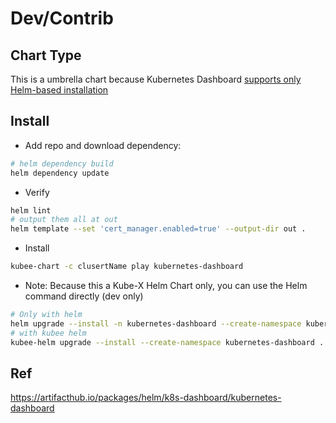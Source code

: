 # Dev/Contrib

## Chart Type

This is a umbrella chart because Kubernetes Dashboard [supports only Helm-based installation](https://github.com/kubernetes/dashboard?tab=readme-ov-file#installation)


## Install

* Add repo and download dependency:
```bash
# helm dependency build
helm dependency update
```
* Verify
```bash
helm lint
# output them all at out 
helm template --set 'cert_manager.enabled=true' --output-dir out .
```
* Install
```bash
kubee-chart -c clusertName play kubernetes-dashboard
```
* Note: Because this a Kube-X Helm Chart only, you can use the Helm command directly (dev only)
```bash
# Only with helm
helm upgrade --install -n kubernetes-dashboard --create-namespace kubernetes-dashboard .
# with kubee helm
kubee-helm upgrade --install --create-namespace kubernetes-dashboard .
```



## Ref
https://artifacthub.io/packages/helm/k8s-dashboard/kubernetes-dashboard 